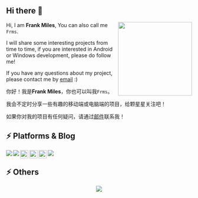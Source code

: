 ## Hi there 👋


<!--  <img align="right" alt="GIF" src="https://github.com/abhisheknaiidu/abhisheknaiidu/blob/master/code.gif?raw=true" width="250" height="160" />
  -->
 
<a href="https://www.deviantart.com/wendy13/art/Chii-Cat-89735448">
  <img align="right" width = 200 height = 200  src="http://5b0988e595225.cdn.sohucs.com/images/20181102/bc96e86be6304887ae7aa5a0265620e9.jpeg" />
 </a>
 
Hi, I am **Frank Miles**, You can also call me `Frms`.

I will share some interesting projects from time to time, if you are interested in Android or Windows development, please do follow me!

If you have any questions about my project, please contact me by [email](3505826836@qq.com) :)

 
 你好！我是**Frank Miles**，你也可以叫我`Frms`。
 
 我会不定时分享一些有趣的移动端或电脑端的项目，给颗星星关注吧！
 
 如果你对我的项目有任何疑问，请通过[邮件](3505826836@qq.com)联系我！
 
## ⚡ Platforms & Blog

<a href="https://github.com/FrankMilesFrms">
 <img align="left" src="https://img.shields.io/badge/Windows-0078D6?style=for-the-badge&logo=windows&logoColor=white" />
</a>

<a href="https://github.com/FrankMilesFrms">
 <img align="left"  src="https://img.shields.io/badge/Android-3DDC84?style=for-the-badge&logo=android&logoColor=white" />
</a>

<a href="https://b23.tv/N9ZZUDO">
  <img align="left" width="22px" src="https://ts1.cn.mm.bing.net/th?id=ODLS.4ce7043c-066c-4c41-bb41-16101bee101b&w=24&h=24&o=6&pid=1.2" />
</a>

<a href="https://blog.csdn.net/qq_39751227">
  <img align="left" width="22px" src="https://ts1.cn.mm.bing.net/th?id=ODLS.0b3ab3c6-5a37-48a2-9392-fd2793d6c3ba&w=24&h=24&o=6&pid=1.2"/>
</a>

<a href="https://juejin.cn/user/92803470470573">
  <img align="left"  width="22px" src="https://ts1.cn.mm.bing.net/th?id=ODLS.e77e4ebd-d2e4-408e-a6af-771755cd7ea5&w=24&h=24&o=6&pid=1.2" />
</a>

![](https://visitor-badge.glitch.me/badge?page_id=FrankMiles)

## ⚡ Others

<div align="center"> 
 <img src="https://github-readme-stats.vercel.app/api/top-langs/?username=FrankMilesFrms&hide_title=true&hide_border=true&layout=compact&theme=tokyonight" /> 
</div>

 
